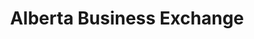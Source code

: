 ---
title: "Alberta Business Exchange"
url: /calgary/alberta-business-exchange/
shop: Supermarkt
---